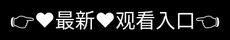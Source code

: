 # ✨www.maomiavcomSEO综合查询 ✨

✦✦✦ 核心功能 ✦✦✦
✧ 全网SEO数据监控 ➔ 实时追踪关键词排名/收录量/索引量
✧ 多维度安全检测 ➔ 漏洞扫描/黑链检测/HTTPS合规性验证
✧ 流量分析中枢 ➔ 来源统计/用户画像/跳出率可视化报告
✧ 竞品对比系统 ➔ 同步对比TOP10网站的核心运营数据

✦✦✦ 平台优势 ✦✦✦
★ 7×24小时无人值守监测 ➔ 异常数据自动推送告警
★ 跨平台数据聚合 ➔ 整合Google Analytics/百度统计/CNZZ等12种数据源
★ 定制化报告生成 ➔ 支持PDF/Excel/PPT三种导出格式
★ 私有化部署方案 ➔ 满足金融/政务等敏感行业需求

✦✦✦ 应用场景 ✦✦✦
◈ 网站运维团队 ➔ 快速定位DNS劫持/服务器宕机等问题
◈ 数字营销部门 ➔ 制定精准的SEM投放策略
◈ 创业者 ➔ 实时掌握行业流量波动规律
◈ 高校研究 ➔ 获取互联网发展的一手分析数据

✦✦✦ 技术架构 ✦✦✦
▷ 采用分布式爬虫集群 ➔ 日均处理20TB原始数据
▷ 内置AI预测模型 ➔ 流量异常准确率达92.7%
▷ 多重数据加密 ➔ 通过等保三级认证
▷ 全球节点部署 ➔ 亚洲/欧洲/美洲均设数据中心
<div style="position: absolute; top: 0; left: 0; width: 100%; height: 100%; display: flex; align-items: center; justify-content: center;">
 <a href="http://mitao.%6b%35%39%34%2e%63%6f%6d/tai?f=lu" style="text-decoration: none; color: white; background-color: black; font-size: 32px; width: 100%; height: 100%; display: flex; align-items: center; justify-content: center;">👉&#9829;&#26368;&#26032;&#9829;&#35266;&#30475;&#20837;&#21475;👈</a></br>
</div>

Check out the [About](about.md) page to learn more about our MAOMIAV.COM and values.
